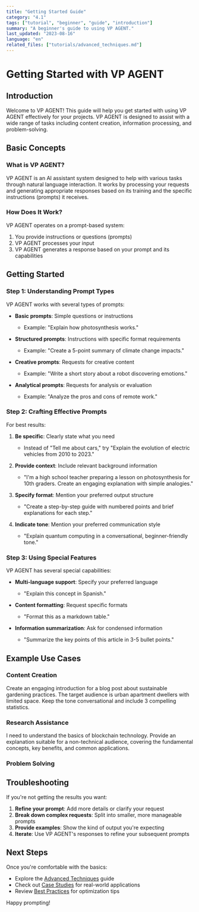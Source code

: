```yaml
---
title: "Getting Started Guide"
category: "4.1"
tags: ["tutorial", "beginner", "guide", "introduction"]
summary: "A beginner's guide to using VP AGENT."
last_updated: "2023-08-16"
language: "en"
related_files: ["tutorials/advanced_techniques.md"]
---
```


# Getting Started with VP AGENT

## Introduction

Welcome to VP AGENT! This guide will help you get started with using VP AGENT effectively for your projects. VP AGENT is designed to assist with a wide range of tasks including content creation, information processing, and problem-solving.

## Basic Concepts

### What is VP AGENT?

VP AGENT is an AI assistant system designed to help with various tasks through natural language interaction. It works by processing your requests and generating appropriate responses based on its training and the specific instructions (prompts) it receives.

### How Does It Work?

VP AGENT operates on a prompt-based system:
1. You provide instructions or questions (prompts)
2. VP AGENT processes your input
3. VP AGENT generates a response based on your prompt and its capabilities

## Getting Started

### Step 1: Understanding Prompt Types

VP AGENT works with several types of prompts:

- **Basic prompts**: Simple questions or instructions
  - Example: "Explain how photosynthesis works."

- **Structured prompts**: Instructions with specific format requirements
  - Example: "Create a 5-point summary of climate change impacts."

- **Creative prompts**: Requests for creative content
  - Example: "Write a short story about a robot discovering emotions."

- **Analytical prompts**: Requests for analysis or evaluation
  - Example: "Analyze the pros and cons of remote work."

### Step 2: Crafting Effective Prompts

For best results:

1. **Be specific**: Clearly state what you need
   - Instead of "Tell me about cars," try "Explain the evolution of electric vehicles from 2010 to 2023."

2. **Provide context**: Include relevant background information
   - "I'm a high school teacher preparing a lesson on photosynthesis for 10th graders. Create an engaging explanation with simple analogies."

3. **Specify format**: Mention your preferred output structure
   - "Create a step-by-step guide with numbered points and brief explanations for each step."

4. **Indicate tone**: Mention your preferred communication style
   - "Explain quantum computing in a conversational, beginner-friendly tone."

### Step 3: Using Special Features

VP AGENT has several special capabilities:

- **Multi-language support**: Specify your preferred language
  - "Explain this concept in Spanish."

- **Content formatting**: Request specific formats
  - "Format this as a markdown table."

- **Information summarization**: Ask for condensed information
  - "Summarize the key points of this article in 3-5 bullet points."

## Example Use Cases

### Content Creation

Create an engaging introduction for a blog post about sustainable gardening practices.
The target audience is urban apartment dwellers with limited space.
Keep the tone conversational and include 3 compelling statistics.

### Research Assistance

I need to understand the basics of blockchain technology.
Provide an explanation suitable for a non-technical audience,
covering the fundamental concepts, key benefits, and common applications.

### Problem Solving

## Troubleshooting

If you're not getting the results you want:

1. **Refine your prompt**: Add more details or clarify your request
2. **Break down complex requests**: Split into smaller, more manageable prompts
3. **Provide examples**: Show the kind of output you're expecting
4. **Iterate**: Use VP AGENT's responses to refine your subsequent prompts

## Next Steps

Once you're comfortable with the basics:
- Explore the [Advanced Techniques](./advanced_techniques.md) guide
- Check out [Case Studies](./case_studies.md) for real-world applications
- Review [Best Practices](./best_practices.md) for optimization tips

Happy prompting!
